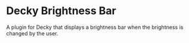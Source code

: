 # Decky Brightness Bar

A plugin for Decky that displays a brightness bar when the brightness is changed by the user.
